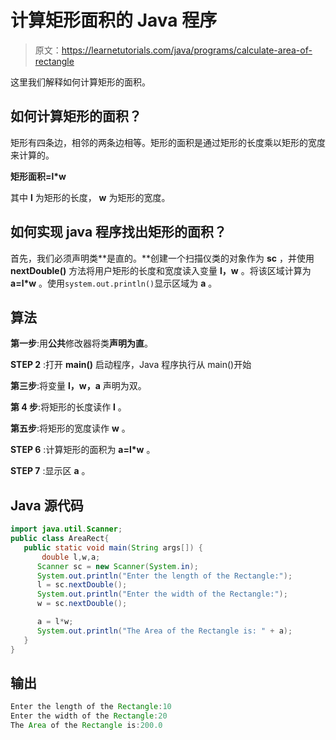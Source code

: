 # 计算矩形面积的 Java 程序

> 原文：<https://learnetutorials.com/java/programs/calculate-area-of-rectangle>

这里我们解释如何计算矩形的面积。

## 如何计算矩形的面积？

矩形有四条边，相邻的两条边相等。矩形的面积是通过矩形的长度乘以矩形的宽度来计算的。

**矩形面积=l*w**

其中 **l** 为矩形的长度， **w** 为矩形的宽度。

## 如何实现 java 程序找出矩形的面积？

首先，我们必须声明类**是直的。**创建一个扫描仪类的对象作为 **sc** ，并使用 **nextDouble()** 方法将用户矩形的长度和宽度读入变量 **l，w** 。将该区域计算为 **a=l*w** 。使用`system.out.println()`显示区域为 **a** 。

## 算法

**第一步**:用**公共**修改器将类**声明为直**。

**STEP 2** :打开 **main()** 启动程序，Java 程序执行从 main()开始

**第三步**:将变量 **l，w，a** 声明为双。

**第 4 步**:将矩形的长度读作 **l** 。

**第五步**:将矩形的宽度读作 **w** 。

**STEP 6** :计算矩形的面积为 **a=l*w** 。

**STEP 7** :显示区 **a** 。

## Java 源代码

```java
import java.util.Scanner;
public class AreaRect{
   public static void main(String args[]) {   
       double l,w,a;
      Scanner sc = new Scanner(System.in);
      System.out.println("Enter the length of the Rectangle:");
      l = sc.nextDouble();
      System.out.println("Enter the width of the Rectangle:");
      w = sc.nextDouble();

      a = l*w;
      System.out.println("The Area of the Rectangle is: " + a);    
   }
}

```

## 输出

```java
Enter the length of the Rectangle:10
Enter the width of the Rectangle:20
The Area of the Rectangle is:200.0
```